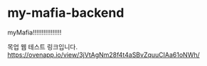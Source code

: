 # my-mafia-backend
myMafia!!!!!!!!!!!!!!!!

목업 웹 테스트 링크입니다. https://ovenapp.io/view/3jVtAgNm28f4t4aSBvZquuCIAa61oNWh/



